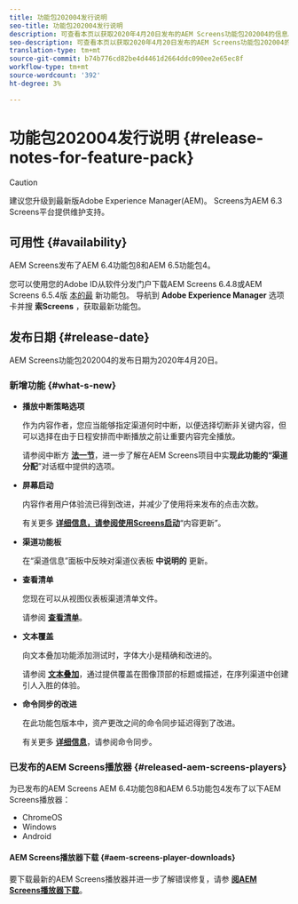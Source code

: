 ```yaml
---
title: 功能包202004发行说明
seo-title: 功能包202004发行说明
description: 可查看本页以获取2020年4月20日发布的AEM Screens功能包202004的信息。
seo-description: 可查看本页以获取2020年4月20日发布的AEM Screens功能包202004的信息。
translation-type: tm+mt
source-git-commit: b74b776cd82be4d4461d2664ddc090ee2e65ec8f
workflow-type: tm+mt
source-wordcount: '392'
ht-degree: 3%

---
```



# 功能包202004发行说明 {#release-notes-for-feature-pack}

>[!CAUTION]
>
>建议您升级到最新版Adobe Experience Manager(AEM)。 Screens为AEM 6.3 Screens平台提供维护支持。

## 可用性 {#availability}

AEM Screens发布了AEM 6.4功能包8和AEM 6.5功能包4。

您可以使用您的Adobe ID从软件分发门户下载AEM Screens 6.4.8或AEM Screens 6.5.4版 [本的最](https://experience.adobe.com/#/downloads/content/software-distribution/en/general.html) 新功能包。 导航到 **Adobe Experience Manager** 选项卡并搜 **索Screens** ，获取最新功能包。

## 发布日期 {#release-date}

AEM Screens功能包202004的发布日期为2020年4月20日。

### 新增功能 {#what-s-new}

* **播放中断策略选项**

   作为内容作者，您应当能够指定渠道何时中断，以便选择切断非关键内容，但可以选择在由于日程安排而中断播放之前让重要内容完全播放。

   请参阅中断方 **[法一节](/help/user-guide/channel-assignment.md#interruption-method-channel)**，进一步了解在AEM Screens项目中实&#x200B;**现此功能的“渠道分配**”对话框中提供的选项。

* **屏幕启动**

   内容作者用户体验流已得到改进，并减少了使用将来发布的点击次数。

   有关更多 **[详细信息，请参阅使用Screens启动](launches.md)**“内容更新”。

* **渠道功能板**

   在“渠道信息”面板中反映对渠道仪表板 **中说明的** 更新。


* **查看清单**

   您现在可以从视图仪表板渠道清单文件。

   请参阅 **[查看清单](/help/user-guide/managing-channels.md#view-manifest)**。

* **文本覆盖**

   向文本叠加功能添加测试时，字体大小是精确和改进的。

   请参阅 **[文本叠加](text-overlay.md)**，通过提供覆盖在图像顶部的标题或描述，在序列渠道中创建引人入胜的体验。

* **命令同步的改进**

   在此功能包版本中，资产更改之间的命令同步延迟得到了改进。

   有关更多 **[详细信息](using-command-sync.md)**，请参阅命令同步。

### 已发布的AEM Screens播放器 {#released-aem-screens-players}

为已发布的AEM Screens AEM 6.4功能包8和AEM 6.5功能包4发布了以下AEM Screens播放器：

* ChromeOS
* Windows
* Android

#### AEM Screens播放器下载  {#aem-screens-player-downloads}

要下载最新的AEM Screens播放器并进一步了解错误修复，请参 **[阅AEM Screens播放器下载](https://download.macromedia.com/screens/)**。
